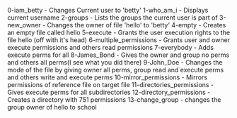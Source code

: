 0-iam_betty - Changes Current user to 'betty'
1-who_am_i - Displays current username
2-groups - Lists the groups the current user is part of
3-new_owner - Changes the owner of file 'hello' to 'betty'
4-empty - Creates an empty file called hello
5-execute - Grants the user execution rights to the file hello (off with it's head)
6-multiple_permissions - Grants user and owner execute permissions and others read permissions
7-everybody - Adds execute perms for all
8-James_Bond - Gives the owner and group no perms and others all perms(I see what you did there)
9-John_Doe - Changes the mode of the file by giving owner all perms, group read and execute perms and others write and execute perms
10-mirror_permissions - Mirrors permissions of reference file on target file
11-directories_permissions - Gives execute perms for all subdirectories
12-directory_permissions - Creates a directory with 751 permissions
13-change_group - changes the group owner of hello to school

